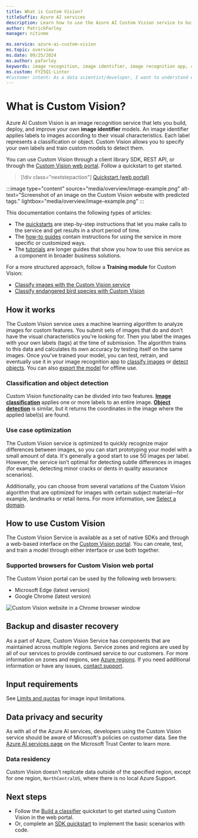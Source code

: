 ```yaml
---
title: What is Custom Vision?
titleSuffix: Azure AI services
description: Learn how to use the Azure AI Custom Vision service to build custom AI models to detect objects or classify images.
author: PatrickFarley
manager: nitinme

ms.service: azure-ai-custom-vision
ms.topic: overview
ms.date: 09/25/2024
ms.author: pafarley
keywords: image recognition, image identifier, image recognition app, custom vision
ms.custom: FY25Q1-Linter
#Customer intent: As a data scientist/developer, I want to understand what the Custom Vision service does so that I can determine if it's suitable for my project.
---
```


# What is Custom Vision?

Azure AI Custom Vision is an image recognition service that lets you build, deploy, and improve your own **image identifier** models. An image identifier applies labels to images according to their visual characteristics. Each label represents a classification or object. Custom Vision allows you to specify your own labels and train custom models to detect them.

You can use Custom Vision through a client library SDK, REST API, or through the [Custom Vision web portal](https://customvision.ai/). Follow a quickstart to get started.

> [!div class="nextstepaction"]
> [Quickstart (web portal)](getting-started-build-a-classifier.md)

:::image type="content" source="media/overview/image-example.png" alt-text="Screenshot of an image on the Custom Vision website with predicted tags." lightbox="media/overview/image-example.png" :::

This documentation contains the following types of articles:
* The [quickstarts](./getting-started-build-a-classifier.md) are step-by-step instructions that let you make calls to the service and get results in a short period of time.
* The [how-to guides](./test-your-model.md) contain instructions for using the service in more specific or customized ways.
* The [tutorials](./logo-detector-mobile.md) are longer guides that show you how to use this service as a component in broader business solutions.
<!--* The [conceptual articles](Vision-API-How-to-Topics/call-read-api.md) provide in-depth explanations of the service's functionality and features.-->

For a more structured approach, follow a **Training module** for Custom Vision:
* [Classify images with the Custom Vision service](/training/modules/classify-images-custom-vision/)
* [Classify endangered bird species with Custom Vision](/training/modules/cv-classify-bird-species/)

## How it works

The Custom Vision service uses a machine learning algorithm to analyze images for custom features. You submit sets of images that do and don't have the visual characteristics you're looking for. Then you label the images with your own labels (tags) at the time of submission. The algorithm trains to this data and calculates its own accuracy by testing itself on the same images. Once you've trained your model, you can test, retrain, and eventually use it in your image recognition app to [classify images](getting-started-build-a-classifier.md) or [detect objects](get-started-build-detector.md). You can also [export the model](export-your-model.md) for offline use.

### Classification and object detection

Custom Vision functionality can be divided into two features. **[Image classification](getting-started-build-a-classifier.md)** applies one or more labels to an entire image. **[Object detection](get-started-build-detector.md)** is similar, but it returns the coordinates in the image where the applied label(s) are found.

### Use case optimization

The Custom Vision service is optimized to quickly recognize major differences between images, so you can start prototyping your model with a small amount of data. It's generally a good start to use 50 images per label. However, the service isn't optimal for detecting subtle differences in images (for example, detecting minor cracks or dents in quality assurance scenarios).

Additionally, you can choose from several variations of the Custom Vision algorithm that are optimized for images with certain subject material&mdash;for example, landmarks or retail items. For more information, see [Select a domain](select-domain.md).

## How to use Custom Vision

The Custom Vision Service is available as a set of native SDKs and through a web-based interface on the [Custom Vision portal](https://customvision.ai/). You can create, test, and train a model through either interface or use both together.

### Supported browsers for Custom Vision web portal

The Custom Vision portal can be used by the following web browsers:
-	Microsoft Edge (latest version)
-	Google Chrome (latest version)

![Custom Vision website in a Chrome browser window](media/browser-home.png)

## Backup and disaster recovery

As a part of Azure, Custom Vision Service has components that are maintained across multiple regions. Service zones and regions are used by all of our services to provide continued service to our customers. For more information on zones and regions, see [Azure regions](/azure/reliability/availability-zones-overview). If you need additional information or have any issues, [contact support](/answers/topics/azure-custom-vision.html).

## Input requirements

See [Limits and quotas](./limits-and-quotas.md) for image input limitations.

## Data privacy and security

As with all of the Azure AI services, developers using the Custom Vision service should be aware of Microsoft's policies on customer data. See the [Azure AI services page](https://www.microsoft.com/trustcenter/cloudservices/cognitiveservices) on the Microsoft Trust Center to learn more.

### Data residency

Custom Vision doesn't replicate data outside of the specified region, except for one region, `NorthCentralUS`, where there is no local Azure Support.

## Next steps

* Follow the [Build a classifier](getting-started-build-a-classifier.md) quickstart to get started using Custom Vision in the web portal.
* Or, complete an [SDK quickstart](quickstarts/image-classification.md) to implement the basic scenarios with code.
